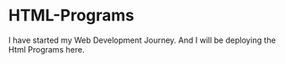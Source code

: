# HTML-Programs
I have started my Web Development Journey. And I will be deploying the Html Programs here.
